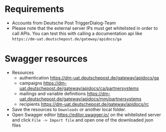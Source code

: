 # Requirements

* Accounts from Deutsche Post TriggerDialog-Team
* Please note that the external server IPs must get whitelisted in order to call APIs. You can test this with calling a documentation api like `https://dm-uat.deutschepost.de/gateway/apidocs/ga`

# Swagger resources


* Resources
  * authentication https://dm-uat.deutschepost.de/gateway/apidocs/ga
  * campaigns https://dm-uat.deutschepost.de/gateway/apidocs/ca/partnersystems
  * mailings and variable definitions https://dm-uat.deutschepost.de/gateway/apidocs/mm/partnersystems
  * recipients https://dm-uat.deutschepost.de/gateway/apidocs/rc
* Save the resources to `Downloads` or another local folder.
* Open Swagger editor https://editor.swagger.io/ on the whitelisted server and click `File -> Import file` and open one of the downloaded json files

